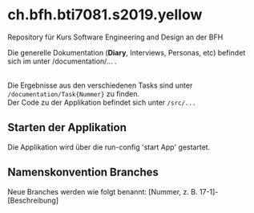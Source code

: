 # ch.bfh.bti7081.s2019.yellow
Repository für Kurs Software Engineering and Design an der BFH

Die generelle Dokumentation (**Diary**, Interviews, Personas, etc) befindet sich im unter /documentation/... . 

<br>Die Ergebnisse aus den verschiedenen Tasks sind unter `/documentation/Task{Nummer}` zu finden. 
<br>Der Code zu der Applikation befindet sich unter `/src/...`

## Starten der Applikation
Die Applikation wird über die run-config 'start App' gestartet.
## Namenskonvention Branches
Neue Branches werden wie folgt benannt:
[Nummer, z. B. 17-1]-[Beschreibung]
